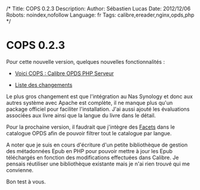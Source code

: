 /*
Title: COPS 0.2.3
Description: 
Author: Sébastien Lucas
Date: 2012/12/06
Robots: noindex,nofollow
Language: fr
Tags: calibre,ereader,nginx,opds,php
*/
# COPS 0.2.3

Pour cette nouvelle version, quelques nouvelles fonctionnalités :

*	[Voici COPS : Calibre OPDS PHP Serveur](/fr/oss/calibre-opds-php-server)

*	[Liste des changements](/fr/oss/calibre-opds-php-server-changelog)

Le plus gros changement est que l'intégration au Nas Synology et donc aux autres système avec Apache est complète, il ne manque plus qu'un package officiel pour faciliter l'installation. J'ai aussi ajouté les évaluations associées aux livre ainsi que la langue du livre dans le détail.

Pour la prochaine version, il faudrait que j'intègre des [Facets](http://opds-spec.org/2011/06/14/faceted-search-browsing/) dans le catalogue OPDS afin de pouvoir filtrer tout le catalogue par langue.

A noter que je suis en cours d'écriture d'un petite bibliothèque de gestion des métadonnées Epub en PHP pour pouvoir mettre à jour les Epub téléchargés en fonction des modifications effectuées dans Calibre. Je pensais réutiliser une bibliothèque existante mais je n'ai rien trouvé qui me convienne.

Bon test à vous.
